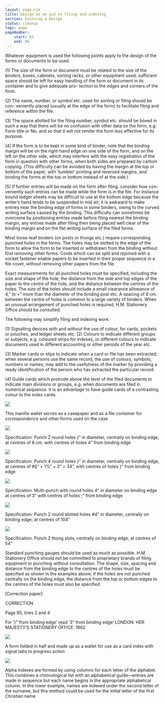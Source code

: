 ```yaml
---
layout: page.njk
title: Design as an aid to filing and indexing
section: Evolving a Design
status: cleanup
tags: page
pageNumber:
    start: 83
    end: 86
---
```


Whatever equipment is used the following points apply to the design of the forms or
documents to be used.

(1) The size of the form or document must be related to the size of the binders,
boxes, cabinets, sorting racks, or other equipment used; sufficient space should be left
for easy handling of the form or document in its container and to give adequate pro-
tection to the edges and corners of the form.

(2) The name, number, or symbol etc. used for sorting or filing should be con-
veniently placed (usually at the edge of the form) to facilitate filing and reference within
the file.

(3) The space allotted for the filing number, symbol etc. should be boxed in such a
way that there will be no confusion with other data on the form, e.g. Form title or No.
and so that it will not render the form less effective for its purpose.

(4) If the form is to be kept in some kind of binder, note that the binding margin
will be on the right-hand edge on one side of the form, and on the left on the other side,
which may interfere with the easy registration of the form in question with other forms,
when both sides are prepared by carbon copying. (This difficulty can be avoided by
having the margin at the top or bottom of the paper, with ‘tumbler’ printing and
reversed margins, and binding the forms at the top or bottom instead of at the side.)

(5) If further entries will be made on the form after filing, consider how con-
veniently such entries can be made while the form is in the file. For instance bound
ledger sheets may be difficult to use at the bottom edge because the writer’s hand tends
to be suspended in mid air; it is awkward to make entries near the binding edge of
forms in some binders, owing to the curved writing surface caused by the binding.
This difficulty can sometimes be overcome by positioning entries made before filing
nearest the binding margin, any entries made after filing then being placed well clear
of the binding margin and on the flat writing surface of the filed forms.

Most loose-leaf binders (on posts or thongs etc.) require corresponding punched
holes in the forms. The holes may be slotted to the edge of the form to allow the
form to be inserted or withdrawn from the binding without first removing other forms.
Cords which can be split and rejoined with a socket fastener enable papers to be
inserted in their proper sequence in a file cover, without removing other papers from
the file.

Exact measurements for all punched holes must be specified, including the size and
shape of the hole, the distance from the side and top edges of the paper to the centre
of the hole, and the distance between the centres of the holes. The size of the holes
should include a small clearance allowance of 4,” to +” more than the diameter of the
binding post etc. A spacing of 8 cm. between the centre of holes is common to a large
variety of binders. When an unusual arrangement of punched holes is required, H.M.
Stationery Office should be consulted.

The following may simplify filing and indexing work:

(1) Signalling devices with and without the use of colour, for cards, pockets or
pouches, and ledger sheets etc.
(2) Colours to indicate different groups or subjects, e.g. coloured strips for indexes,
or different colours to indicate documents used in different accounting or other periods
of the year etc.

(3) Marker cards or slips to indicate when a card or file has been extracted; when
several persons use the same record, the use of colours, symbols, numbers or names,
may add to the usefulness of the marker by providing a ready identification of the
person who has extracted the particular record.

(4) Guide cards which protrude above the level of the filed documents to indicate
main divisions or groups, e.g. when documents are filed in numerical sequence. It is
an advantage to have guide cards of a contrasting colour to the index cards.

![](1.jpg)

This manilla wallet serves as a casepaper and as a file container for correspondence and
other forms used on the case

![](2.jpg)

Specification: Punch 2 round holes }” in diameter, centrally on binding edge, at centres
of 8 cm. with centres of holes 4” from binding edge

![](3.jpg)

Specification: Punch 4 round holes }” in diameter, centrally on binding edge, at centres
of #§” + 1%” + 3” = 34”, with centres of holes }” from binding edge

![](4.jpg)

Specification: Multi-punch with round holes 4” in diameter on binding edge at centres
of 3” with centres of holes ;” from binding edge

![](5.jpg)

Specification: Punch 2 round slotted holes #4” in diameter, centrally on binding edge, at
centres of 104”

![](6.jpg)

Specification: Punch 2 thong slots, centrally on binding edge, at centres of 54”

Standard punching gauges should be used as much as possible. H.M. Stationery Office
should not be committed to proprietary brands of filing equipment or punching without
consultation. The shape, size, spacing and distance from the binding edge to the centres
of the holes must be specified as shown in the examples above; if the holes are not
punched centrally on the binding edge, the distance from the top or bottom edges to the
centres of the holes must also be specified

[Correction paper]

CORRECTION

Page 85, lines 2 and 4

For ‘}" from binding edge’ read ‘3" from binding edge’
LONDON: HER MAJESTY’S STATIONERY OFFICE: 1962

![](7.jpg)

A form folded in half and made up as a wallet for use as a card index with signal tabs to
progress action

![](8.jpg)

Alpha indexes are formed by using columns for each letter of the alphabet. This combines
a chronological list with an alphabetical guide—entries are made in sequence but each
name begins in the appropriate alphabetical column. In the lower example, names are
indexed under the second letter of the surname, but this method could be used for the
initial letter of the first Christian name
